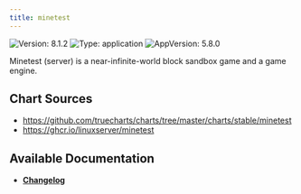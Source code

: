 ```yaml
---
title: minetest
---
```


![Version: 8.1.2](https://img.shields.io/badge/Version-8.1.2-informational?style=flat-square) ![Type: application](https://img.shields.io/badge/Type-application-informational?style=flat-square) ![AppVersion: 5.8.0](https://img.shields.io/badge/AppVersion-5.8.0-informational?style=flat-square)

Minetest (server) is a near-infinite-world block sandbox game and a game engine.

## Chart Sources

- https://github.com/truecharts/charts/tree/master/charts/stable/minetest
- https://ghcr.io/linuxserver/minetest

## Available Documentation

- [**Changelog**](./CHANGELOG.md)
